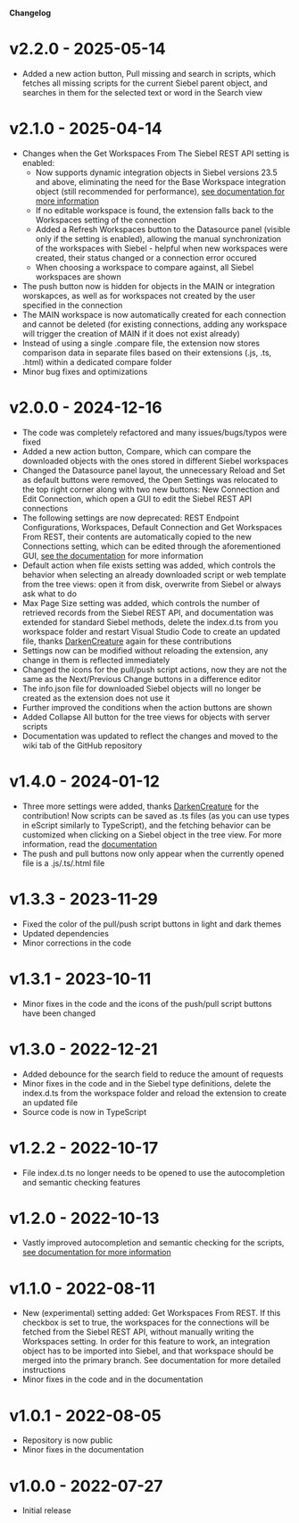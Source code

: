 **Changelog**

# v2.2.0 - 2025-05-14

- Added a new action button, Pull missing and search in scripts, which fetches all missing scripts for the current Siebel parent object, and searches in them for the selected text or word in the Search view

# v2.1.0 - 2025-04-14

- Changes when the Get Workspaces From The Siebel REST API setting is enabled:
  -  Now supports dynamic integration objects in Siebel versions 23.5 and above, eliminating the need for the Base Workspace integration object (still recommended for performance), [see documentation for more information](https://github.com/endoit/siebelScriptsEditor/wiki#21-configuration)
  - If no editable workspace is found, the extension falls back to the Workspaces setting of the connection
  - Added a Refresh Workspaces button to the Datasource panel (visible only if the setting is enabled), allowing the manual synchronization of the workspaces with Siebel - helpful when new workspaces were created, their status changed or a connection error occured
  - When choosing a workspace to compare against, all Siebel workspaces are shown
- The push button now is hidden for objects in the MAIN or integration worskapces, as well as for workspaces not created by the user specified in the connection
- The MAIN workspace is now automatically created for each connection and cannot be deleted (for existing connections, adding any workspace will trigger the creation of MAIN if it does not exist already)
- Instead of using a single .compare file, the extension now stores comparison data in separate files based on their extensions (.js, .ts, .html) within a dedicated compare folder
- Minor bug fixes and optimizations

# v2.0.0 - 2024-12-16

- The code was completely refactored and many issues/bugs/typos were fixed
- Added a new action button, Compare, which can compare the downloaded objects with the ones stored in different Siebel workspaces
- Changed the Datasource panel layout, the unnecessary Reload and Set as default buttons were removed, the Open Settings was relocated to the top right corner along with two new buttons: New Connection and Edit Connection, which open a GUI to edit the Siebel REST API connections
- The following settings are now deprecated: REST Endpoint Configurations, Workspaces, Default Connection and Get Workspaces From REST, their contents are automatically copied to the new Connections setting, which can be edited through the aforementioned GUI, [see the documentation](https://github.com/endoit/siebelScriptsEditor/wiki) for more information
- Default action when file exists setting was added, which controls the behavior when selecting an already downloaded script or web template from the tree views: open it from disk, overwrite from Siebel or always ask what to do
- Max Page Size setting was added, which controls the number of retrieved records from the Siebel REST API, and documentation was extended for standard Siebel methods, delete the index.d.ts from you workspace folder and restart Visual Studio Code to create an updated file, thanks [DarkenCreature](https://github.com/DarkenCreature) again for these contributions
- Settings now can be modified without reloading the extension, any change in them is reflected immediately
- Changed the icons for the pull/push script actions, now they are not the same as the Next/Previous Change buttons in a difference editor
- The info.json file for downloaded Siebel objects will no longer be created as the extension does not use it
- Further improved the conditions when the action buttons are shown
- Added Collapse All button for the tree views for objects with server scripts
- Documentation was updated to reflect the changes and moved to the wiki tab of the GitHub repository

# v1.4.0 - 2024-01-12

- Three more settings were added, thanks [DarkenCreature](https://github.com/DarkenCreature) for the contribution! Now scripts can be saved as .ts files (as you can use types in eScript similarly to TypeScript), and the fetching behavior can be customized when clicking on a Siebel object in the tree view. For more information, read the [documentation](https://github.com/endoit/siebelScriptsEditor/wiki#21-configuration)
- The push and pull buttons now only appear when the currently opened file is a .js/.ts/.html file

# v1.3.3 - 2023-11-29

- Fixed the color of the pull/push script buttons in light and dark themes
- Updated dependencies
- Minor corrections in the code

# v1.3.1 - 2023-10-11

- Minor fixes in the code and the icons of the push/pull script buttons have been changed

# v1.3.0 - 2022-12-21

- Added debounce for the search field to reduce the amount of requests
- Minor fixes in the code and in the Siebel type definitions, delete the index.d.ts from the workspace folder and reload the extension to create an updated file
- Source code is now in TypeScript

# v1.2.2 - 2022-10-17

- File index.d.ts no longer needs to be opened to use the autocompletion and semantic checking features

# v1.2.0 - 2022-10-13

- Vastly improved autocompletion and semantic checking for the scripts, [see documentation for more information](https://github.com/endoit/siebelScriptsEditor/wiki#3-autocompletion-and-semantic-checking)

# v1.1.0 - 2022-08-11

- New (experimental) setting added: Get Workspaces From REST. If this checkbox is set to true, the workspaces for the connections will be fetched from the Siebel REST API, without manually writing the Workspaces setting. In order for this feature to work, an integration object has to be imported into Siebel, and that workspace should be merged into the primary branch. See documentation for more detailed instructions
- Minor fixes in the code and in the documentation

# v1.0.1 - 2022-08-05

- Repository is now public
- Minor fixes in the documentation

# v1.0.0 - 2022-07-27

- Initial release
